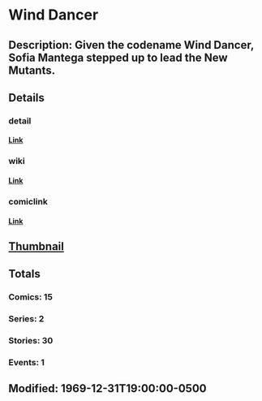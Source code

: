 # Wind Dancer
## Description: Given the codename Wind Dancer, Sofia Mantega stepped up to lead the New Mutants.
## Details
### detail
#### [Link](http://marvel.com/characters/2577/wind_dancer?utm_campaign=apiRef&utm_source=225578a89fc76f3d20fbffda5d17a88d)
### wiki
#### [Link](http://marvel.com/universe/Wind_Dancer?utm_campaign=apiRef&utm_source=225578a89fc76f3d20fbffda5d17a88d)
### comiclink
#### [Link](http://marvel.com/comics/characters/1011009/wind_dancer?utm_campaign=apiRef&utm_source=225578a89fc76f3d20fbffda5d17a88d)
## [Thumbnail](http://i.annihil.us/u/prod/marvel/i/mg/2/20/4c0032802a24d.jpg)
## Totals
### Comics: 15
### Series: 2
### Stories: 30
### Events: 1
## Modified: 1969-12-31T19:00:00-0500